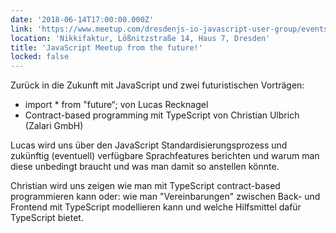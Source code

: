 ```yaml
---
date: '2018-06-14T17:00:00.000Z'
link: 'https://www.meetup.com/dresdenjs-io-javascript-user-group/events/xjdvpnyxjbsb/'
location: 'Nikkifaktur, Lößnitzstraße 14, Haus 7, Dresden'
title: 'JavaScript Meetup from the future!'
locked: false
---
```

Zurück in die Zukunft mit JavaScript und zwei futuristischen Vorträgen:  
* import * from "future“; von Lucas Recknagel  
* Contract-based programming mit TypeScript von Christian Ulbrich (Zalari GmbH)

Lucas wird uns über den JavaScript Standardisierungsprozess und zukünftig (eventuell) verfügbare Sprachfeatures berichten und warum man diese unbedingt braucht und was man damit so anstellen könnte.

Christian wird uns zeigen wie man mit TypeScript contract-based programmieren kann oder: wie man "Vereinbarungen" zwischen Back- und Frontend mit TypeScript modellieren kann und welche Hilfsmittel dafür TypeScript bietet.

